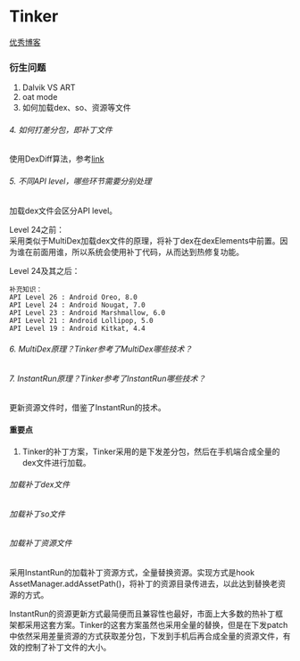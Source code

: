 # Tinker

[优秀博客](http://w4lle.com/2016/12/16/tinker/)

### 衍生问题
1. Dalvik VS ART
2. oat mode
3. 如何加载dex、so、资源等文件

###### 4. 如何打差分包，即补丁文件
使用DexDiff算法，参考[link](https://www.zybuluo.com/dodola/note/554061)


###### 5. 不同API level，哪些环节需要分别处理
加载dex文件会区分API level。<br>

Level 24之前：<br>
采用类似于MultiDex加载dex文件的原理，将补丁dex在dexElements中前置。因为谁在前面用谁，所以系统会使用补丁代码，从而达到热修复功能。

Level 24及其之后：<br>


```
补充知识：
API Level 26 : Android Oreo, 8.0
API Level 24 : Android Nougat, 7.0
API Level 23 : Android Marshmallow, 6.0
API Level 21 : Android Lollipop, 5.0
API Level 19 : Android Kitkat, 4.4
```

###### 6. MultiDex原理？Tinker参考了MultiDex哪些技术？

###### 7. InstantRun原理？Tinker参考了InstantRun哪些技术？
更新资源文件时，借鉴了InstantRun的技术。




#### 重要点
1. Tinker的补丁方案，Tinker采用的是下发差分包，然后在手机端合成全量的dex文件进行加载。

###### 加载补丁dex文件

###### 加载补丁so文件

###### 加载补丁资源文件
采用InstantRun的加载补丁资源方式，全量替换资源。实现方式是hook AssetManager.addAssetPath()，将补丁的资源目录传进去，以此达到替换老资源的方式。

InstantRun的资源更新方式最简便而且兼容性也最好，市面上大多数的热补丁框架都采用这套方案。Tinker的这套方案虽然也采用全量的替换，但是在下发patch中依然采用差量资源的方式获取差分包，下发到手机后再合成全量的资源文件，有效的控制了补丁文件的大小。


